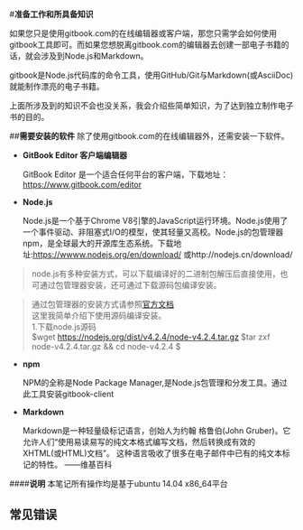 #**准备工作和所具备知识**

如果您只是使用gitbook.com的在线编辑器或客户端，那您只需学会如何使用gitbook工具即可。而如果您想脱离gitbook.com的编辑器去创建一部电子书籍的话，就会涉及到Node.js和Markdown。

gitbook是Node.js代码库的命令工具，使用GitHub/Git与Markdown(或AsciiDoc)就能制作漂亮的电子书籍。

上面所涉及到的知识不会也没关系，我会介绍些简单知识，为了达到独立制作电子书的目的。

##**需要安装的软件**
除了使用gitbook.com的在线编辑器外，还需安装一下软件。
* **GitBook Editor 客户端编辑器**

  GitBook Editor 是一个适合任何平台的客户端，下载地址：https://www.gitbook.com/editor

* **Node.js**

  Node.js是一个基于Chrome V8引擎的JavaScript运行环境。Node.js使用了一个事件驱动、非阻塞式I/O的模型，使其轻量又高校。Node.js的包管理器npm，是全球最大的开源库生态系统。下载地址:https://wwww.nodejs.org/en/download/ 或http://nodejs.cn/download/  
 >node.js有多种安装方式，可以下载编译好的二进制包解压后直接使用，也可通过包管理器安装，还可通过下载源码包编译安装。  

 > 通过包管理器的安装方式请参照[官方文档](https://nodejs.org/en/download/package-manager/#debian-and-ubuntu-based-linux-distributions)  
 这里我简单介绍下使用源码编译安装。  
 1.下载node.js源码  
      $wget https://nodejs.org/dist/v4.2.4/node-v4.2.4.tar.gz
      $tar zxf node-v4.2.4.tar.gz && cd node-v4.2.4
      $
* **npm**  

  NPM的全称是Node Package Manager,是Node.js包管理和分发工具。通过此工具安装gitbook-client
  
* **Markdown**

  Markdown是一种轻量级标记语言，创始人为约翰 格鲁伯(John Gruber)。它允许人们“使用易读易写的纯文本格式编写文档，然后转换成有效的XHTML(或HTML)文档”。
  这种语言吸收了很多在电子邮件中已有的纯文本标记的特性。
  ——维基百科
  
####**说明**
本笔记所有操作均是基于ubuntu 14.04 x86_64平台  

## **常见错误**
